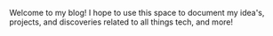 Welcome to my blog! I hope to use this space to document my idea's, projects, and discoveries related to all things tech, and more!